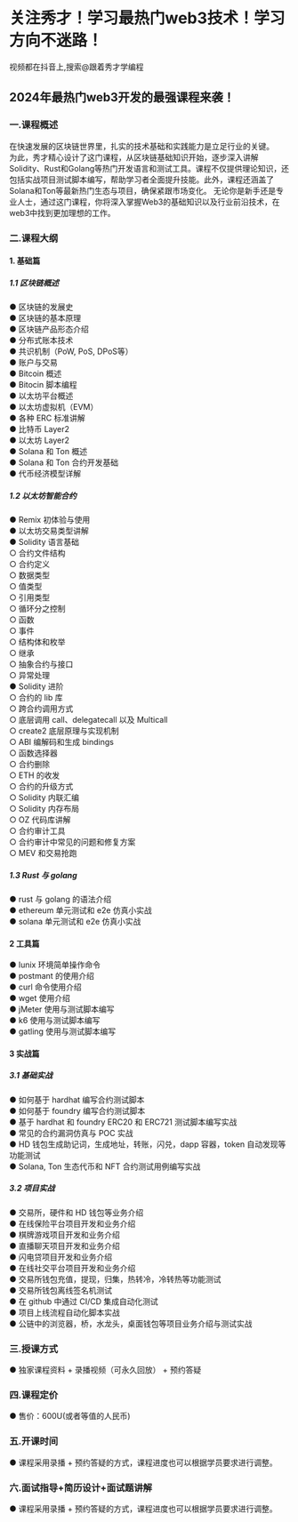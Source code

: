 # 关注秀才！学习最热门web3技术！学习方向不迷路！
视频都在抖音上,搜索@跟着秀才学编程
## 2024年最热门web3开发的最强课程来袭！
### 一.课程概述
在快速发展的区块链世界里，扎实的技术基础和实践能力是立足行业的关键。<br/>
为此，秀才精心设计了这门课程，从区块链基础知识开始，逐步深入讲解Solidity、Rust和Golang等热门开发语言和测试工具。课程不仅提供理论知识，还包括实战项目测试脚本编写，帮助学习者全面提升技能。此外，课程还涵盖了Solana和Ton等最新热门生态与项目，确保紧跟市场变化。
无论你是新手还是专业人士，通过这门课程，你将深入掌握Web3的基础知识以及行业前沿技术，在web3中找到更加理想的工作。
### 二.课程大纲
#### 1. 基础篇
##### 1.1 区块链概述
   ● 区块链的发展史<br/>
   ● 区块链的基本原理<br/>
   ● 区块链产品形态介绍<br/>
   ● 分布式账本技术<br/>
   ● 共识机制（PoW, PoS, DPoS等）<br/>
   ● 账户与交易<br/>
   ● Bitcoin 概述<br/>
   ● Bitocin 脚本编程<br/>
   ● 以太坊平台概述<br/>
   ● 以太坊虚拟机（EVM）<br/>
   ● 各种 ERC 标准讲解<br/>
   ● 比特币 Layer2<br/>
   ● 以太坊 Layer2<br/>
   ● Solana 和 Ton 概述<br/>
   ● Solana 和 Ton 合约开发基础<br/>
   ● 代币经济模型详解<br/>
##### 1.2 以太坊智能合约
   ● Remix 初体验与使用<br/>
   ● 以太坊交易类型讲解<br/>
   ● Solidity 语言基础<br/>
   ○ 合约文件结构<br/>
   ○ 合约定义<br/>
   ○ 数据类型<br/>
   ○ 值类型<br/>
   ○ 引用类型<br/>
   ○ 循环分之控制<br/>
   ○ 函数<br/>
   ○ 事件<br/>
   ○ 结构体和枚举<br/>
   ○ 继承<br/>
   ○ 抽象合约与接口<br/>
   ○ 异常处理<br/>
   ● Solidity 进阶<br/>
   ○ 合约的 lib 库<br/>
   ○ 跨合约调用方式<br/>
   ○ 底层调用 call、delegatecall 以及 Multicall<br/>
   ○ create2 底层原理与实现机制<br/>
   ○ ABI 编解码和生成 bindings<br/>
   ○ 函数选择器<br/>
   ○ 合约删除<br/>
   ○ ETH 的收发<br/>
   ○ 合约的升级方式<br/>
   ○ Solidity 内联汇编<br/>
   ○ Solidity 内存布局<br/>
   ○ OZ 代码库讲解<br/>
   ○ 合约审计工具<br/>
   ○ 合约审计中常见的问题和修复方案<br/>
   ○ MEV 和交易抢跑<br/>
##### 1.3 Rust 与 golang
   ● rust 与 golang 的语法介绍<br/>
   ● ethereum 单元测试和 e2e 仿真小实战<br/>
   ● solana 单元测试和 e2e 仿真小实战<br/>
#### 2 工具篇
   ● lunix 环境简单操作命令<br/>
   ● postmant 的使用介绍<br/>
   ● curl 命令使用介绍<br/>
   ● wget 使用介绍<br/>
   ● jMeter 使用与测试脚本编写<br/>
   ● k6 使用与测试脚本编写<br/>
   ● gatling 使用与测试脚本编写<br/>
#### 3 实战篇
##### 3.1 基础实战
   ● 如何基于 hardhat 编写合约测试脚本<br/>
   ● 如何基于 foundry 编写合约测试脚本<br/>
   ● 基于 hardhat 和 foundry ERC20 和 ERC721 测试脚本编写实战<br/>
   ● 常见的合约漏洞仿真与 POC 实战<br/>
   ● HD 钱包生成助记词，生成地址，转账，闪兑，dapp 容器，token 自动发现等功能测试<br/>
   ● Solana, Ton 生态代币和 NFT 合约测试用例编写实战<br/>
##### 3.2 项目实战
   ● 交易所，硬件和 HD 钱包等业务介绍<br/>
   ● 在线保险平台项目开发和业务介绍<br/>
   ● 棋牌游戏项目开发和业务介绍<br/>
   ● 直播聊天项目开发和业务介绍<br/>
   ● 闪电贷项目开发和业务介绍<br/>
   ● 在线社交平台项目开发和业务介绍<br/>
   ● 交易所钱包充值，提现，归集，热转冷，冷转热等功能测试<br/>
   ● 交易所钱包离线签名机测试<br/>
   ● 在 github 中通过 CI/CD 集成自动化测试<br/>
   ● 项目上线流程自动化脚本实战<br/>
   ● 公链中的浏览器，桥，水龙头，桌面钱包等项目业务介绍与测试实战<br/>
### 三.授课方式
   ● 独家课程资料 + 录播视频（可永久回放） + 预约答疑
### 四.课程定价
   ● 售价：600U(或者等值的人民币)
### 五.开课时间
   ● 课程采用录播 + 预约答疑的方式，课程进度也可以根据学员要求进行调整。
### 六.面试指导+简历设计+面试题讲解
● 课程采用录播 + 预约答疑的方式，课程进度也可以根据学员要求进行调整。